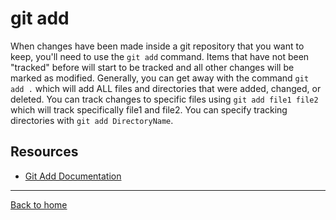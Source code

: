 # git add
When changes have been made inside a git repository that you want to keep, you'll need to use the `git add` command. Items that have not been "tracked" before will start to be tracked and all other changes will be marked as modified. Generally, you can get away with the command `git add .` which will add ALL files and directories that were added, changed, or deleted. You can track changes to specific files using `git add file1 file2` which will track specifically file1 and file2. You can specify tracking directories with `git add DirectoryName`.
## Resources
- [Git Add Documentation](https://git-scm.com/docs/git-add)
---
[Back to home](../README.md) 